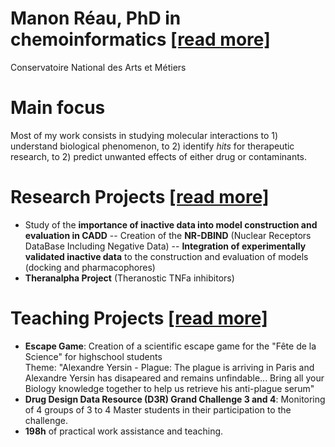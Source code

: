 
# Manon Réau, PhD in chemoinformatics <a class="atitle" href="{{ site.github.CV }}">[read more]</a>
Conservatoire National des Arts et Métiers

# Main focus
Most of my work consists in studying molecular interactions to 1) understand biological phenomenon, to 2) identify <em>hits</em> for therapeutic research, to 2) predict unwanted effects of either drug or contaminants.

# Research Projects <a class="atitle" href="{{ site.github.research }}">[read more]</a>
- Study of the **importance of inactive data into model construction and evaluation in CADD**
-- Creation of the **NR-DBIND** (Nuclear Receptors DataBase Including Negative Data)
-- **Integration of experimentally validated inactive data** to the construction and evaluation of models (docking and pharmacophores)
- **Theranalpha Project** (Theranostic TNFa inhibitors)

# Teaching Projects <a class="atitle" href="{{ site.github.teaching }}">[read more]</a>
- **Escape Game**: Creation of a scientific escape game for the "Fête de la Science" for highschool students  <br>Theme: "Alexandre Yersin - Plague: The plague is arriving in Paris and Alexandre Yersin has disapeared and remains unfindable... Bring all your Biology knowledge together to help us retrieve his anti-plague serum"
- **Drug Design Data Resource (D3R) Grand Challenge 3 and 4**: Monitoring of 4 groups of 3 to 4 Master students in their participation to the challenge. 
- **198h** of practical work assistance and teaching.




